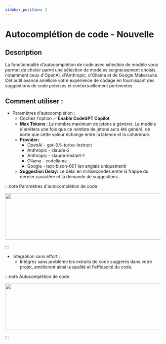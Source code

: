 ```yaml
---
sidebar_position: 2
---
```


# Autocomplétion de code - Nouvelle

## Description
La fonctionnalité d'autocomplétion de code avec sélection de modèle vous permet de choisir parmi une sélection de modèles soigneusement choisis, notamment ceux d'OpenAI, d'Anthropic, d'Ollama et de Google Makersuite. Cet outil avancé améliore votre expérience de codage en fournissant des suggestions de code précises et contextuellement pertinentes.

## Comment utiliser :
- Paramètres d'autocomplétion :
    - Cochez l'option ✅ **Enable CodeGPT Copilot**
    - **Max Tokens :** Le nombre maximum de jetons à générer. Le modèle s'arrêtera une fois que ce nombre de jetons aura été généré, de sorte que cette valeur échange entre la latence et la cohérence.
    - **Provider:**
        - OpenAI - gpt-3.5-turbo-instruct
        - Anthropic - claude-2
        - Anthropic - claude-instant-1
        - Ollama - codellama
        - Google - text-bison-001 (en anglais uniquement)
    - **Suggestion Delay:** Le délai en millisecondes entre la frappe du dernier caractère et la demande de suggestions.

:::note Paramètres d'autocomplétion de code
<p align="center">
      <img width="600" height="150" src="https://github.com/davila7/code-gpt-docs/assets/6216945/b4b09276-bc7e-4a8d-847b-371a8bd34488" />
</p>
:::

- Intégration sans effort :
    - Intégrez sans problème les extraits de code suggérés dans votre projet, améliorant ainsi la qualité et l'efficacité du code.

:::note Autocomplétion de code
<p align="center">
      <img width="600" height="150" src="https://github.com/davila7/code-gpt-docs/assets/6216945/cc3bb10a-5528-4671-8cc7-522e957e2bdd" />
</p>
:::
